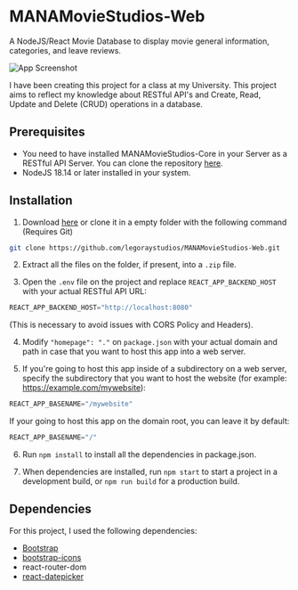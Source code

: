 
# MANAMovieStudios-Web

A NodeJS/React Movie Database to display movie general information, categories, and leave reviews.

![App Screenshot](https://legoray.com/assets/images/MANAMovieStudios-screenshot.png)

I have been creating this project for a class at my University. This project aims to reflect my knowledge about RESTful API's and Create, Read, Update and Delete (CRUD) operations in a database.
## Prerequisites

*   You need to have installed MANAMovieStudios-Core in your Server as a RESTful API Server. You can clone the repository [here](https://github.com/legoraystudios/MANAMovieStudios-Core).
*   NodeJS 18.14 or later installed in your system.
## Installation

1. Download [here](https://github.com/legoraystudios/MANAMovieStudios-Web) or clone it in a empty folder with the following command (Requires Git)

```bash
git clone https://github.com/legoraystudios/MANAMovieStudios-Web.git
```

2. Extract all the files on the folder, if present, into a `.zip` file.

3. Open the `.env` file on the project and replace `REACT_APP_BACKEND_HOST` with your actual RESTful API URL:

```js
REACT_APP_BACKEND_HOST="http://localhost:8080"
```
(This is necessary to avoid issues with CORS Policy and Headers).

4. Modify `"homepage": "."` on `package.json` with your actual domain and path in case that you want to host this app into a web server.

5. If you're going to host this app inside of a subdirectory on a web server, specify the subdirectory that you want to host the website (for example: https://example.com/mywebsite):

```js
REACT_APP_BASENAME="/mywebsite"
```

If your going to host this app on the domain root, you can leave it by default: 
```js
REACT_APP_BASENAME="/"
```

6. Run `npm install` to install all the dependencies in package.json.

7. When dependencies are installed, run `npm start` to start a project in a development build, or `npm run build` for a production build.
    
## Dependencies

For this project, I used the following dependencies:

*   [Bootstrap](https://getbootstrap.com/)
*   [bootstrap-icons](https://icons.getbootstrap.com/)
*   react-router-dom
*   [react-datepicker](https://reactdatepicker.com/)